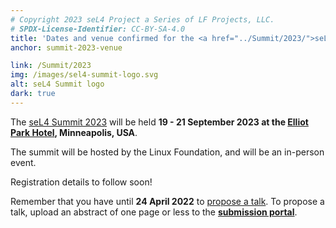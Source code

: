 ```yaml
---
# Copyright 2023 seL4 Project a Series of LF Projects, LLC.
# SPDX-License-Identifier: CC-BY-SA-4.0
title: 'Dates and venue confirmed for the <a href="../Summit/2023/">seL4 Summit 2023</a>'
anchor: summit-2023-venue

link: /Summit/2023
img: /images/sel4-summit-logo.svg
alt: seL4 Summit logo
dark: true
---
```


The [seL4 Summit 2023](../Summit/2023) will be held **19 - 21
September 2023 at the [Elliot Park Hotel](https://www.elliotparkhotel.com/),
Minneapolis, USA**.

The summit will be hosted by the Linux Foundation, and will be an in-person
event.

Registration details to follow soon!

Remember that you have until **24 April 2022** to
[propose a talk](../Summit/2023/cfp.html). To propose a talk, upload an abstract
of one page or less to the **[submission portal](../Summit/2023/submit.html)**.
